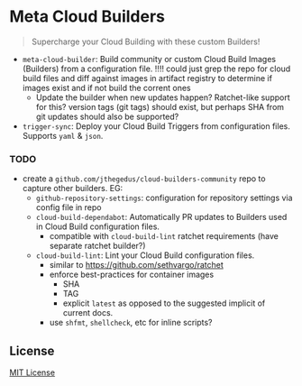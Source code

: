 # Meta Cloud Builders

> Supercharge your Cloud Building with these custom Builders!

- `meta-cloud-builder`: Build community or custom Cloud Build Images (Builders)
  from a configuration file. !!!! could just grep the repo for cloud build files
  and diff against images in artifact registry to determine if images exist and
  if not build the corrent ones
  - Update the builder when new updates happen? Ratchet-like support for this?
    version tags (git tags) should exist, but perhaps SHA from git updates
    should also be supported?
- `trigger-sync`: Deploy your Cloud Build Triggers from configuration files.
  Supports `yaml` & `json`.

### TODO

- create a `github.com/jthegedus/cloud-builders-community` repo to capture other
  builders. EG:
  - `github-repository-settings`: configuration for repository settings via
    config file in repo
  - `cloud-build-dependabot`: Automatically PR updates to Builders used in Cloud
    Build configuration files.
    - compatible with `cloud-build-lint` ratchet requirements (have separate
      ratchet builder?)
  - `cloud-build-lint`: Lint your Cloud Build configuration files.
    - similar to https://github.com/sethvargo/ratchet
    - enforce best-practices for container images
      - SHA
      - TAG
      - explicit `latest` as opposed to the suggested implicit of current docs.
    - use `shfmt`, `shellcheck`, etc for inline scripts?

## License

[MIT License](https://github.com/jthegedus/meta-cloud-builder/blob/master/LICENSE)
